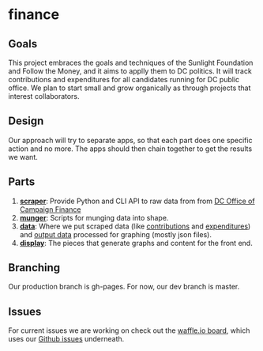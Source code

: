 # finance

## Goals

This project embraces the goals and techniques of the Sunlight Foundation and Follow the Money, and it aims to applly them to DC politics. It will track contributions and expenditures for all candidates running for DC public office.  We plan to start small and grow organically as through projects that interest collaborators.

## Design

Our approach will try to separate apps, so that each part does one specific action and no more. The apps should then chain together to get the results we want. 

## Parts

1. **[scraper](scraper)**: Provide Python and CLI API to raw data from
   from [DC Office of Campaign Finance](http://ocf.dc.gov/index.shtm)
2. **[munger](munger)**: Scripts for munging data into shape.
3. **[data](data)**: Where we put scraped data (like [contributions](/data/input/all_contributions_1999_current.csv) and [expenditures](/data/input/all_expenditures_1999_current.csv)) and [output data](/data/output) processed for graphing (mostly json files).
4. **[display](scraper)**: The pieces that generate graphs and content for the front end.

## Branching

Our production branch is gh-pages. For now, our dev branch is master. 


## Issues
For current issues we are working on check out the [waffle.io board](https://waffle.io/codefordc/finance), which uses our [Github issues](https://github.com/codefordc/finance/issues) underneath.
